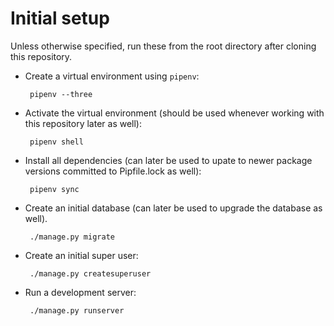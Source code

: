 Initial setup
=============
Unless otherwise specified, run these from the root directory after
cloning this repository.

 - Create a virtual environment using `pipenv`:

        pipenv --three

 - Activate the virtual environment (should be used whenever working
   with this repository later as well):

        pipenv shell

 - Install all dependencies (can later be used to upate to newer package
   versions committed to Pipfile.lock as well):

        pipenv sync

 - Create an initial database (can later be used to upgrade the database
   as well).

        ./manage.py migrate

 - Create an initial super user:

        ./manage.py createsuperuser

 - Run a development server:

        ./manage.py runserver
